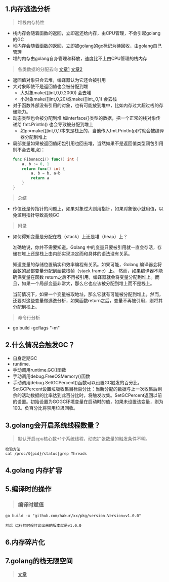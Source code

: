 ## 1.内存逃逸分析
> 堆栈内存特性
* 栈内存会随着函数的返回，立即返还给内存，由CPU管理，不会引起golang的GC
* 堆内存会随着函数的返回，立即被golang的gc标记为待回收，由golang自己管理
* 堆的内存由golang自身管理和释放，速度比不上由CPU管理的栈内存

> 各类数据的分配去向 [文章1](https://blog.csdn.net/qq_35703848/article/details/103862437) [文章2](https://www.cnblogs.com/shijingxiang/articles/12200355.html)
* 返回值对象只会去堆，编译器认为它还会被引用
* 大对象即使不是返回值也会被分配到堆
    - 大对象make([]int,0,0,2000) 会去堆
    - 小对象make([]int,0,20)或make([]int,,0,1) 会去栈
* 对于函数外部没有引用的对象，也有可能放到堆中，比如内存过大超过栈的存储能力。
* 动态类型也会被分配到堆 如interface{}类型的数据，把一个正常的栈对象传递给 fmt.Println() 也会导致被分配到堆上
    - 如p:=make([]int,0,1)本来是栈上的，当他传入fmt.Println(p)时就会被编译器分配到堆上
* 局部变量如果被返回值闭包引用也回去堆，当然如果不是返回值类型闭包引用则不会去堆,如：
    ```go
    func Fibonacci() func() int {
        a, b := 0, 1
        return func() int {
            a, b = b, a+b
            return a
        }
    }
    ```

> 总结
* 传值还是传指针的问题上，如果对象过大则用指针，如果对象很小就用值，以免滥用指针导致高频GC
> 附录
* 如何得知变量是分配在栈（stack）上还是堆（heap）上？

    准确地说，你并不需要知道。Golang 中的变量只要被引用就一直会存活，存储在堆上还是栈上由内部实现决定而和具体的语法没有关系。

    知道变量的存储位置确实和效率编程有关系。如果可能，Golang 编译器会将函数的局部变量分配到函数栈帧（stack frame）上。 然而，如果编译器不能确保变量在函数 return之后不再被引用，编译器就会将变量分配到堆上。而且，如果一个局部变量非常大，那么它也应该被分配到堆上而不是栈上。

    当前情况下，如果一个变量被取地址，那么它就有可能被分配到堆上。然而，还要对这些变量做逃逸分析，如果函数return之后，变量不再被引用，则将其分配到栈上。

> 命令行分析
* go build -gcflags "-m"

## 2.什么情况会触发GC？
* 自身定期GC
* runtime.
* 手动调用runtime.GC()函数
* 手动调用debug.FreeOSMemory()函数
* 手动调用debug.SetGCPercent()函数可以设置GC触发的百分比，SetGCPercent设置垃圾收集目标百分比：当新分配的数据与上一次收集后剩余的活动数据的比率达到此百分比时，将触发收集。SetGCPercent返回以前的设置。初始设置为GOGC环境变量在启动时的值，如果未设置该变量，则为100。负百分比将禁用垃圾回收。

## 3.golang会开启系统线程数量？
> 默认开启cpu核心数+1个系统线程，动态扩张数量的触发条件不明。
```
检验方法
cat /proc/${pid}/status|grep Threads
```

## 4.golang 内存扩容

## 5.编译时的操作
> ### 编译时赋值
```
go build -x "github.com/hakur/xx/pkg/version.Version=v1.0.0"

然后 运行的时候打印出来的版本就是v1.0.0
```

## 6.内存碎片化

## 7.golang的栈无限空间
> [文章](https://studygolang.com/articles/1744)